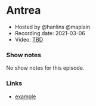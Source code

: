 # Antrea 

- Hosted by @hanlins @maplain
- Recording date: 2021-03-06
- Video: [TBD](TBD)

### Show notes

No show notes for this episode.

### Links

 - [example](link)
